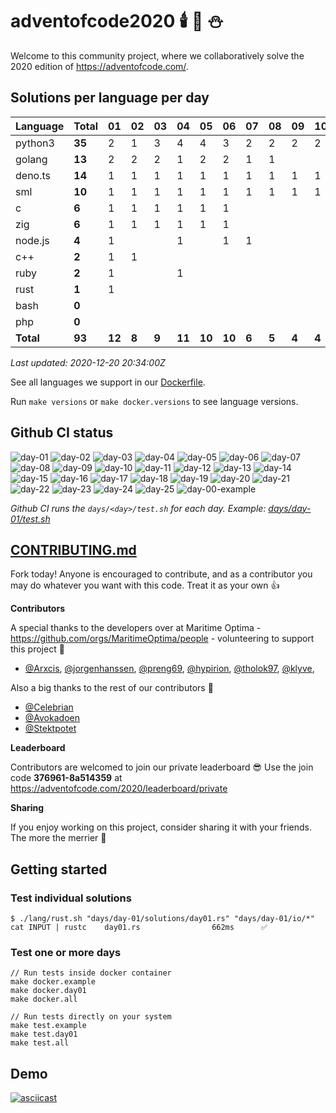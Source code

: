 # adventofcode2020 🕯️ 🎄 ⛄

Welcome to this community project, where we collaboratively solve the 2020 edition of https://adventofcode.com/.


## Solutions per language per day

| Language  | Total  | 01   |  02 |  03 |  04  |  05  | 06   | 07  | 08  | 09  | 10  | 11  | 12  | 13  | 14  | 15  | 16  | 17  | 18  | 19  | 20  |21|22|23|24|25|
|-----------|--------|------|-----|-----|------|------|------|-----|-----|-----|-----|-----|-----|-----|-----|-----|-----|-----|-----|-----|-----|-|-|-|-|-|
| python3   | **35** |  2   |  1  |  3  |  4   |  4   |  3   | 2   | 2   | 2   | 2   | 1   | 1   | 1   | 1   | 1   | 1   | 1   | 1   | 1   | 1   ||||||
| golang    | **13** |  2   |  2  |  2  |  1   |  2   |  2   | 1   | 1   |     |     |     |     |     |     |     |     |     |     |     |     ||||||
| deno.ts   | **14** |  1   |  1  |  1  |  1   |  1   |  1   | 1   | 1   | 1   | 1   | 1   | 1   |     | 1   | 1   |     |     |     |     |     ||||||
| sml       | **10** |  1   |  1  |  1  |  1   |  1   |  1   | 1   | 1   | 1   | 1   |     |     |     |     |     |     |     |     |     |     ||||||
| c         |  **6** |  1   |  1  |  1  |  1   |  1   |  1   |     |     |     |     |     |     |     |     |     |     |     |     |     |     ||||||
| zig       |  **6** |  1   |  1  |  1  |  1   |  1   |  1   |     |     |     |     |     |     |     |     |     |     |     |     |     |     ||||||
| node.js   |  **4** |  1   |     |     |  1   |      |  1   | 1   |     |     |     |     |     |     |     |     |     |     |     |     |     ||||||
| c++       |  **2** |  1   |  1  |     |      |      |      |     |     |     |     |     |     |     |     |     |     |     |     |     |     ||||||
| ruby      |  **2** |  1   |     |     |  1   |      |      |     |     |     |     |     |     |     |     |     |     |     |     |     |     ||||||
| rust      |  **1** |  1   |     |     |      |      |      |     |     |     |     |     |     |     |     |     |     |     |     |     |     ||||||
| bash      |  **0** |      |     |     |      |      |      |     |     |     |     |     |     |     |     |     |     |     |     |     |     ||||||
| php       |  **0** |      |     |     |      |      |      |     |     |     |     |     |     |     |     |     |     |     |     |     |     ||||||
| **Total** | **93** |**12**|**8**|**9**|**11**|**10**|**10**|**6**|**5**|**4**|**4**|**2**|**2**|**1**|**2**|**2**|**1**|**1**|**1**|**1**|**1**||||||

*Last updated: 2020-12-20 20:34:00Z*

See all languages we support in our [Dockerfile](./Dockerfile).

Run `make versions` or `make docker.versions` to see language versions.


## Github CI status

![day-01](https://github.com/Arxcis/adventofcode2020/workflows/day-01/badge.svg)
![day-02](https://github.com/Arxcis/adventofcode2020/workflows/day-02/badge.svg)
![day-03](https://github.com/Arxcis/adventofcode2020/workflows/day-03/badge.svg)
![day-04](https://github.com/Arxcis/adventofcode2020/workflows/day-04/badge.svg)
![day-05](https://github.com/Arxcis/adventofcode2020/workflows/day-05/badge.svg)
![day-06](https://github.com/Arxcis/adventofcode2020/workflows/day-06/badge.svg)
![day-07](https://github.com/Arxcis/adventofcode2020/workflows/day-07/badge.svg)
![day-08](https://github.com/Arxcis/adventofcode2020/workflows/day-08/badge.svg)
![day-09](https://github.com/Arxcis/adventofcode2020/workflows/day-09/badge.svg)
![day-10](https://github.com/Arxcis/adventofcode2020/workflows/day-10/badge.svg)
![day-11](https://github.com/Arxcis/adventofcode2020/workflows/day-11/badge.svg)
![day-12](https://github.com/Arxcis/adventofcode2020/workflows/day-12/badge.svg)
![day-13](https://github.com/Arxcis/adventofcode2020/workflows/day-13/badge.svg)
![day-14](https://github.com/Arxcis/adventofcode2020/workflows/day-14/badge.svg)
![day-15](https://github.com/Arxcis/adventofcode2020/workflows/day-15/badge.svg)
![day-16](https://github.com/Arxcis/adventofcode2020/workflows/day-16/badge.svg)
![day-17](https://github.com/Arxcis/adventofcode2020/workflows/day-17/badge.svg)
![day-18](https://github.com/Arxcis/adventofcode2020/workflows/day-18/badge.svg)
![day-19](https://github.com/Arxcis/adventofcode2020/workflows/day-19/badge.svg)
![day-20](https://github.com/Arxcis/adventofcode2020/workflows/day-20/badge.svg)
![day-21](https://github.com/Arxcis/adventofcode2020/workflows/day-21/badge.svg)
![day-22](https://github.com/Arxcis/adventofcode2020/workflows/day-22/badge.svg)
![day-23](https://github.com/Arxcis/adventofcode2020/workflows/day-23/badge.svg)
![day-24](https://github.com/Arxcis/adventofcode2020/workflows/day-24/badge.svg)
![day-25](https://github.com/Arxcis/adventofcode2020/workflows/day-25/badge.svg)
![day-00-example](https://github.com/Arxcis/adventofcode2020/workflows/day-00-example/badge.svg)

*Github CI runs the `days/<day>/test.sh` for each day. Example: [days/day-01/test.sh](./days/day-01/test.sh)*


## [CONTRIBUTING.md](./CONTRIBUTING.md)

Fork today! Anyone is encouraged to contribute, and as a contributor you may do whatever you want with this code. Treat it as your own :+1:

**Contributors**

A special thanks to the developers over at Maritime Optima - https://github.com/orgs/MaritimeOptima/people - volunteering to support this project :pray:
- [@Arxcis](https://github.com/Arxcis), [@jorgenhanssen](https://github.com/jorgenhanssen), [@preng69](https://github.com/preng69), [@hypirion](https://github.com/hypirion), [@tholok97](https://github.com/tholok97), [@klyve](https://github.com/klyve),

Also a big thanks to the rest of our contributors :tada:
- [@Celebrian](https://github.com/Celebrian)
- [@Avokadoen](https://github.com/Avokadoen)
- [@Stektpotet](https://github.com/Stektpotet)

**Leaderboard**

Contributors are welcomed to join our private leaderboard :sunglasses: Use the join code **376961-8a514359** at https://adventofcode.com/2020/leaderboard/private

**Sharing**

If you enjoy working on this project, consider sharing it with your friends. The more the merrier :santa:

## Getting started

### Test individual solutions

```
$ ./lang/rust.sh "days/day-01/solutions/day01.rs" "days/day-01/io/*"
cat INPUT | rustc    day01.rs                662ms      ✅
```

### Test one or more days
```
// Run tests inside docker container
make docker.example
make docker.day01
make docker.all

// Run tests directly on your system
make test.example
make test.day01
make test.all
```

## Demo

[![asciicast](https://asciinema.org/a/fXkAUF4kqipQP2K4ICCbhoBbk.svg)](https://asciinema.org/a/fXkAUF4kqipQP2K4ICCbhoBbk)
